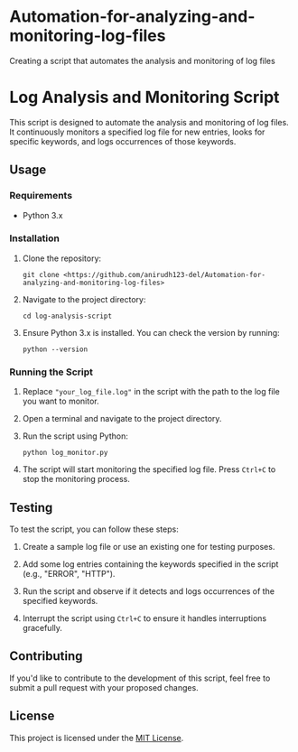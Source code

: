 # Automation-for-analyzing-and-monitoring-log-files
Creating a script that automates the analysis and monitoring of log files
# Log Analysis and Monitoring Script

This script is designed to automate the analysis and monitoring of log files. It continuously monitors a specified log file for new entries, looks for specific keywords, and logs occurrences of those keywords.

## Usage

### Requirements

- Python 3.x

### Installation

1. Clone the repository:

    ```
    git clone <https://github.com/anirudh123-del/Automation-for-analyzing-and-monitoring-log-files>
    ```

2. Navigate to the project directory:

    ```
    cd log-analysis-script
    ```

3. Ensure Python 3.x is installed. You can check the version by running:

    ```
    python --version
    ```

### Running the Script

1. Replace `"your_log_file.log"` in the script with the path to the log file you want to monitor.

2. Open a terminal and navigate to the project directory.

3. Run the script using Python:

    ```
    python log_monitor.py
    ```

4. The script will start monitoring the specified log file. Press `Ctrl+C` to stop the monitoring process.

## Testing

To test the script, you can follow these steps:

1. Create a sample log file or use an existing one for testing purposes.

2. Add some log entries containing the keywords specified in the script (e.g., "ERROR", "HTTP").

3. Run the script and observe if it detects and logs occurrences of the specified keywords.

4. Interrupt the script using `Ctrl+C` to ensure it handles interruptions gracefully.

## Contributing

If you'd like to contribute to the development of this script, feel free to submit a pull request with your proposed changes.

## License

This project is licensed under the [MIT License](LICENSE).

